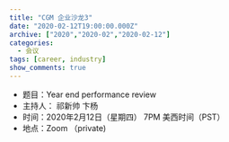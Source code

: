 ```yaml
---
title: "CGM 企业沙龙3"
date: "2020-02-12T19:00:00.000Z"
archive: ["2020","2020-02","2020-02-12"]
categories:
  - 会议
tags: [career, industry]
show_comments: true
---
```


- 题目：Year end performance review
- 主持人： 祁新帅 卞杨
- 时间：2020年2月12日（星期四） 7PM 美西时间（PST）
- 地点：Zoom （private)

